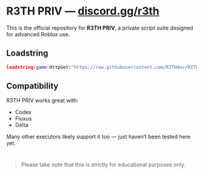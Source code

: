 # R3TH PRIV — [discord.gg/r3th](https://discord.gg/r3th)

This is the official repository for **R3TH PRIV**, a private script suite designed for advanced Roblox use.

## Loadstring

```lua
loadstring(game:HttpGet("https://raw.githubusercontent.com/R3THdev/R3TH-PRIV/main/loader.lua"))()
```

## Compatibility
R3TH PRIV works great with:
* Codex
* Fluxus
* Delta

Many other executors likely support it too — just haven’t been tested here yet.

#
> Please take note that this is strictly for educational purposes only.
